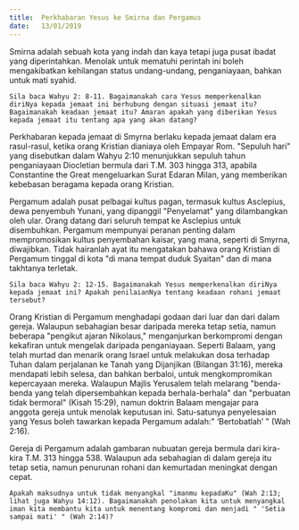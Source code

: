 ```yaml
---
title:  Perkhabaran Yesus ke Smirna dan Pergamus
date:   13/01/2019
---
```


Smirna adalah sebuah kota yang indah dan kaya tetapi juga pusat ibadat yang diperintahkan. Menolak untuk mematuhi perintah ini boleh mengakibatkan kehilangan status undang-undang,  penganiayaan, bahkan  untuk mati syahid.

`Sila baca Wahyu 2: 8-11. Bagaimanakah cara Yesus memperkenalkan diriNya kepada jemaat ini berhubung dengan situasi jemaat itu? Bagaimanakah keadaan jemaat itu? Amaran apakah yang diberikan Yesus kepada jemaat itu tentang apa yang akan datang?`

Perkhabaran kepada jemaat di Smyrna  berlaku   kepada jemaat dalam era rasul-rasul, ketika orang Kristian dianiaya oleh Empayar Rom. "Sepuluh hari" yang disebutkan dalam Wahyu 2:10 menunjukkan sepuluh tahun penganiayaan Diocletian bermula dari T.M. 303 hingga  313, apabila Constantine the Great mengeluarkan Surat Edaran Milan, yang memberikan kebebasan beragama kepada orang Kristian.

Pergamum adalah pusat pelbagai kultus pagan, termasuk kultus Asclepius, dewa penyembuh Yunani, yang dipanggil "Penyelamat" yang dilambangkan oleh ular. Orang datang dari seluruh tempat ke Asclepius untuk disembuhkan. Pergamum mempunyai peranan penting dalam mempromosikan kultus penyembahan kaisar, yang mana, seperti di Smyrna, diwajibkan. Tidak hairanlah ayat itu mengatakan bahawa orang Kristian di Pergamum tinggal di kota "di mana tempat duduk Syaitan" dan di mana takhtanya terletak.

`Sila baca Wahyu 2: 12-15. Bagaimanakah Yesus memperkenalkan diriNya kepada jemaat ini? Apakah penilaianNya tentang keadaan rohani jemaat tersebut?`

Orang Kristian di Pergamum menghadapi godaan dari luar dan dari dalam gereja. Walaupun sebahagian besar daripada mereka tetap setia, namun beberapa "pengikut ajaran Nikolaus," menganjurkan berkompromi dengan kekafiran untuk mengelak daripada penganiayaan. Seperti Balaam, yang telah murtad  dan menarik orang Israel untuk melakukan dosa terhadap Tuhan dalam perjalanan ke Tanah yang Dijanjikan (Bilangan 31:16), mereka mendapati lebih selesa, dan bahkan berbaloi, untuk mengkompromikan kepercayaan mereka. Walaupun Majlis Yerusalem telah melarang "benda-benda yang telah dipersembahkan kepada berhala-berhala" dan "perbuatan tidak bermoral" (Kisah 15:29), namun doktrin Balaam mengajar para anggota gereja untuk menolak keputusan ini. Satu-satunya penyelesaian yang Yesus  boleh tawarkan kepada Pergamum adalah:" ‘Bertobatlah’ " (Wah 2:16).

Gereja di Pergamum adalah gambaran nubuatan gereja bermula dari kira-kira T.M.   313 hingga 538. Walaupun ada sebahagian di dalam gereja itu tetap setia, namun penurunan rohani dan kemurtadan meningkat dengan cepat.

`Apakah maksudnya untuk tidak menyangkal "imanmu kepadaKu" (Wah 2:13; lihat juga Wahyu 14:12). Bagaimanakah penolakan kita untuk menyangkal iman kita membantu kita untuk menentang kompromi dan menjadi " 'Setia sampai mati' " (Wah 2:14)?`